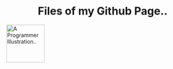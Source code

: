 <h1><center>Files of my Github Page..</center></h1>
  <img src="https://cdn-icons-png.flaticon.com/512/1488/1488581.png" width="100" alt="A Programmer Illustration.."/>
